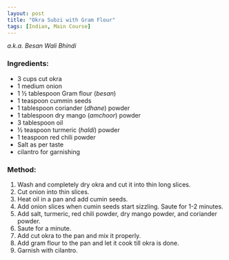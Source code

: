 ```yaml
---
layout: post
title: "Okra Subzi with Gram Flour"
tags: [Indian, Main Course]
---
```

_a.k.a. Besan Wali Bhindi_
### Ingredients:
* 3 cups cut okra
* 1 medium onion 
* 1 ½ tablespoon Gram flour (_besan_)
* 1 teaspoon cummin seeds
* 1 tablespoon coriander (_dhane_) powder
* 1 tablespoon dry mango (_amchoor_) powder
* 3 tablespoon oil 
* ½ teaspoon turmeric (_haldi_) powder 
* 1 teaspoon red chili powder
* Salt as per taste
* cilantro for garnishing

### Method: 
1. Wash and completely dry okra and cut it into thin long slices.
2. Cut onion into thin slices.
3. Heat oil in a pan and add cumin seeds. 
4. Add onion slices when cumin seeds start sizzling. Saute for 1-2 minutes. 
5. Add salt, turmeric, red chili powder, dry mango powder, and coriander powder.
6. Saute for a minute.
7. Add cut okra to the pan and mix it properly. 
8. Add gram flour to the pan and let it cook till okra is done.
9. Garnish with cilantro.